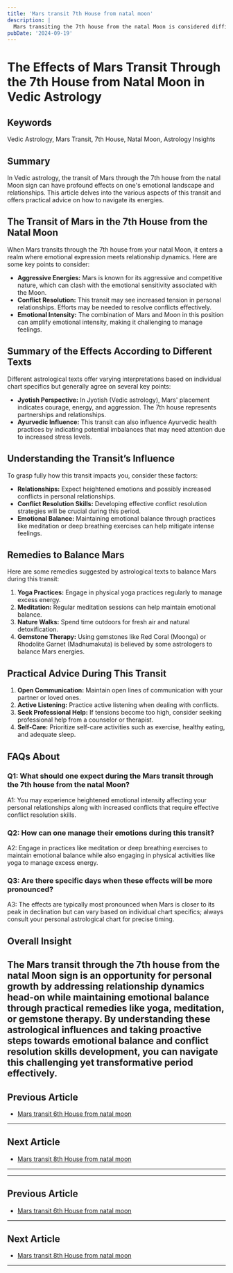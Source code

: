 ```yaml
---
title: 'Mars transit 7th House from natal moon'
description: |
  Mars transiting the 7th house from the natal Moon is considered difficult, leading to conflicts in marriage, financial strain, and health issues, particularly related to the stomach and eyes. The individual may also face separation from their spouse and experience mental distress.
pubDate: '2024-09-19'
---
```


# The Effects of Mars Transit Through the 7th House from Natal Moon in Vedic Astrology

## Keywords

Vedic Astrology, Mars Transit, 7th House, Natal Moon, Astrology Insights

## Summary

In Vedic astrology, the transit of Mars through the 7th house from the natal Moon sign can have profound effects on one's emotional landscape and relationships. This article delves into the various aspects of this transit and offers practical advice on how to navigate its energies.

## The Transit of Mars in the 7th House from the Natal Moon

When Mars transits through the 7th house from your natal Moon, it enters a realm where emotional expression meets relationship dynamics. Here are some key points to consider:

- **Aggressive Energies:** Mars is known for its aggressive and competitive nature, which can clash with the emotional sensitivity associated with the Moon.
- **Conflict Resolution:** This transit may see increased tension in personal relationships. Efforts may be needed to resolve conflicts effectively.
- **Emotional Intensity:** The combination of Mars and Moon in this position can amplify emotional intensity, making it challenging to manage feelings.

## Summary of the Effects According to Different Texts

Different astrological texts offer varying interpretations based on individual chart specifics but generally agree on several key points:

- **Jyotish Perspective:** In Jyotish (Vedic astrology), Mars' placement indicates courage, energy, and aggression. The 7th house represents partnerships and relationships.
- **Ayurvedic Influence:** This transit can also influence Ayurvedic health practices by indicating potential imbalances that may need attention due to increased stress levels.

## Understanding the Transit’s Influence

To grasp fully how this transit impacts you, consider these factors:

- **Relationships:** Expect heightened emotions and possibly increased conflicts in personal relationships.
- **Conflict Resolution Skills:** Developing effective conflict resolution strategies will be crucial during this period.
- **Emotional Balance:** Maintaining emotional balance through practices like meditation or deep breathing exercises can help mitigate intense feelings.

## Remedies to Balance Mars

Here are some remedies suggested by astrological texts to balance Mars during this transit:

1. **Yoga Practices:** Engage in physical yoga practices regularly to manage excess energy.
2. **Meditation:** Regular meditation sessions can help maintain emotional balance.
3. **Nature Walks:** Spend time outdoors for fresh air and natural detoxification.
4. **Gemstone Therapy:** Using gemstones like Red Coral (Moonga) or Rhodolite Garnet (Madhumakuta) is believed by some astrologers to balance Mars energies.

## Practical Advice During This Transit

1. **Open Communication:** Maintain open lines of communication with your partner or loved ones.
2. **Active Listening:** Practice active listening when dealing with conflicts.
3. **Seek Professional Help:** If tensions become too high, consider seeking professional help from a counselor or therapist.
4. **Self-Care:** Prioritize self-care activities such as exercise, healthy eating, and adequate sleep.

## FAQs About

### Q1: What should one expect during the Mars transit through the 7th house from the natal Moon?
A1: You may experience heightened emotional intensity affecting your personal relationships along with increased conflicts that require effective conflict resolution skills.

### Q2: How can one manage their emotions during this transit?
A2: Engage in practices like meditation or deep breathing exercises to maintain emotional balance while also engaging in physical activities like yoga to manage excess energy.

### Q3: Are there specific days when these effects will be more pronounced?
A3: The effects are typically most pronounced when Mars is closer to its peak in declination but can vary based on individual chart specifics; always consult your personal astrological chart for precise timing.

## Overall Insight

The Mars transit through the 7th house from the natal Moon sign is an opportunity for personal growth by addressing relationship dynamics head-on while maintaining emotional balance through practical remedies like yoga, meditation, or gemstone therapy. By understanding these astrological influences and taking proactive steps towards emotional balance and conflict resolution skills development, you can navigate this challenging yet transformative period effectively.
---

## Previous Article
- [Mars transit 6th House from natal moon](200306_Mars_transit_6th_House_from_natal_moon.md)

---

## Next Article
- [Mars transit 8th House from natal moon](200308_Mars_transit_8th_House_from_natal_moon.md)

---
---

## Previous Article
- [Mars transit 6th House from natal moon](200306_Mars_transit_6th_House_from_natal_moon.md)

---

## Next Article
- [Mars transit 8th House from natal moon](200308_Mars_transit_8th_House_from_natal_moon.md)

---
